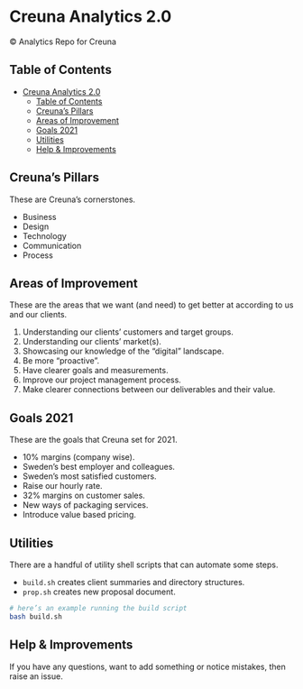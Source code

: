 # Creuna Analytics 2.0

©️ Analytics Repo for Creuna

## Table of Contents

- [Creuna Analytics 2.0](#creuna-analytics-20)
  - [Table of Contents](#table-of-contents)
  - [Creuna’s Pillars](#creunas-pillars)
  - [Areas of Improvement](#areas-of-improvement)
  - [Goals 2021](#goals-2021)
  - [Utilities](#utilities)
  - [Help & Improvements](#help--improvements)

## Creuna’s Pillars

These are Creuna’s cornerstones.

- Business
- Design
- Technology
- Communication
- Process

## Areas of Improvement

These are the areas that we want (and need) to get better at according to us and our clients.

1. Understanding our clients’ customers and target groups.
2. Understanding our clients’ market(s).
3. Showcasing our knowledge of the “digital” landscape.
4. Be more “proactive”.
5. Have clearer goals and measurements.
6. Improve our project management process.
7. Make clearer connections between our deliverables and their value.

## Goals 2021

These are the goals that Creuna set for 2021.

- 10% margins (company wise).
- Sweden’s best employer and colleagues.
- Sweden’s most satisfied customers.
- Raise our hourly rate.
- 32% margins on customer sales.
- New ways of packaging services.
- Introduce value based pricing.

## Utilities

There are a handful of utility shell scripts that can automate some steps.

- `build.sh` creates client summaries and directory structures.
- `prop.sh` creates new proposal document.

```bash
# here’s an example running the build script
bash build.sh
```
  
## Help & Improvements

If you have any questions, want to add something or notice mistakes, then raise an issue.